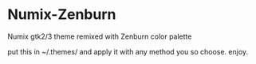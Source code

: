 # Numix-Zenburn
Numix gtk2/3 theme remixed with Zenburn color palette

put this in ~/.themes/ and apply it with any method you so choose. enjoy.
